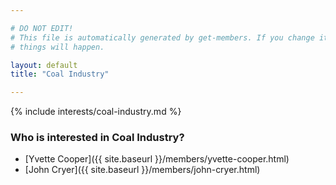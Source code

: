 ```yaml
---

# DO NOT EDIT!
# This file is automatically generated by get-members. If you change it, bad
# things will happen.

layout: default
title: "Coal Industry"

---
```


{% include interests/coal-industry.md %}

### Who is interested in Coal Industry?


* [Yvette Cooper]({{ site.baseurl }}/members/yvette-cooper.html)
* [John Cryer]({{ site.baseurl }}/members/john-cryer.html)
